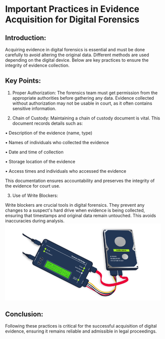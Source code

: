 # Important Practices in Evidence Acquisition for Digital Forensics 

## Introduction: 
Acquiring evidence in digital forensics is essential and must be done carefully to avoid altering the original data. Different methods are used depending on the digital device. Below are key practices to ensure the integrity of evidence collection. 

## Key Points: 

1. Proper Authorization: 
The forensics team must get permission from the appropriate authorities before gathering any data. Evidence collected without authorization may not be usable in court, as it often contains sensitive information. 

2. Chain of Custody: 
Maintaining a chain of custody document is vital. This document records details such as: 

• Description of the evidence (name, type) 

• Names of individuals who collected the evidence 

• Date and time of collection 

• Storage location of the evidence 

• Access times and individuals who accessed the evidence 

This documentation ensures accountability and preserves the integrity of the evidence for court use. 

3. Use of Write Blockers: 

Write blockers are crucial tools in digital forensics. They prevent any changes to a suspect's hard drive when evidence is being collected, ensuring that timestamps and original data remain untouched. This avoids inaccuracies during analysis. 
![alt text](image-1.png)

## Conclusion: 
Following these practices is critical for the successful acquisition of digital evidence, ensuring it remains reliable and admissible in legal proceedings.